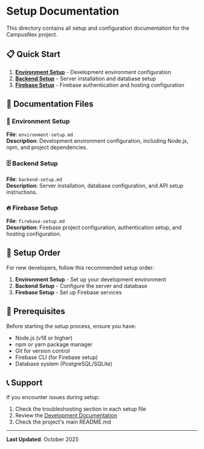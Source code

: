 # Setup Documentation

This directory contains all setup and configuration documentation for the CampusNex project.

## 📋 Quick Start

1. **[Environment Setup](./environment-setup.md)** - Development environment configuration
2. **[Backend Setup](./backend-setup.md)** - Server installation and database setup
3. **[Firebase Setup](./firebase-setup.md)** - Firebase authentication and hosting configuration

## 📁 Documentation Files

### 🔧 Environment Setup
**File**: `environment-setup.md`  
**Description**: Development environment configuration, including Node.js, npm, and project dependencies.

### 🗄️ Backend Setup
**File**: `backend-setup.md`  
**Description**: Server installation, database configuration, and API setup instructions.

### 🔥 Firebase Setup
**File**: `firebase-setup.md`  
**Description**: Firebase project configuration, authentication setup, and hosting configuration.

## 🚀 Setup Order

For new developers, follow this recommended setup order:

1. **Environment Setup** - Set up your development environment
2. **Backend Setup** - Configure the server and database
3. **Firebase Setup** - Set up Firebase services

## 🔧 Prerequisites

Before starting the setup process, ensure you have:
- Node.js (v18 or higher)
- npm or yarn package manager
- Git for version control
- Firebase CLI (for Firebase setup)
- Database system (PostgreSQL/SQLite)

## 📞 Support

If you encounter issues during setup:
1. Check the troubleshooting section in each setup file
2. Review the [Development Documentation](../development/README.md)
3. Check the project's main README.md

---

**Last Updated**: October 2025